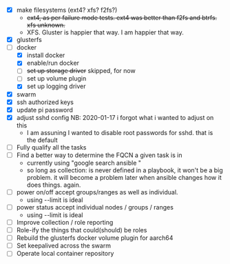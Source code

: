 - [x] make filesystems (ext4? xfs? f2fs?)
  - ~~ext4, as per failure mode tests. ext4 was better than f2fs and btrfs. xfs
    unknown.~~
  - XFS. Gluster is happier that way. I am happier that way.
- [x] glusterfs
- [ ] docker
  - [x] install docker
  - [x] enable/run docker
  - [ ] ~~set up storage driver~~ skipped, for now
  - [ ] set up volume plugin
  - [x] set up logging driver
- [x] swarm
- [x] ssh authorized keys
- [x] update pi password
- [x] adjust sshd config NB: 2020-01-17 i forgot what i wanted to adjust on this
  - I am assuning I wanted to disable root passwords for sshd. that is the
    default
- [ ] Fully qualify all the tasks
- [ ] Find a better way to determine the FQCN a given task is in
  - currently using "google search ansible <task>"
  - so long as collection: is never defined in a playbook, it won't be a big
    problem. it will become a problem later when ansible changes how it does
    things. again.
- [ ] power on/off accept groups/ranges as well as individual.
  - using --limit is ideal
- [ ] power status accept individual nodes / groups / ranges
  - using --limit is ideal
- [ ] Improve collection / role reporting
- [ ] Role-ify the things that could(should) be roles
- [ ] Rebuild the glusterfs docker volume plugin for aarch64
- [ ] Set keepalived across the swarm
- [ ] Operate local container repository
